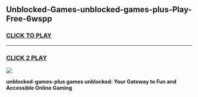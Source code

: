 
## Unblocked-Games-unblocked-games-plus-Play-Free-6wspp
<h3>
<a href="https://premium76.site?title=unblocked-games-plus&ref=10A">CLICK TO PLAY</a></h3>
<hr>

<h3>
<a href="https://premium76.site?title=unblocked-games-plus&ref=10A">CLICK 2 PLAY</a>
  
</h3>

<a href="https://premium76.site?title=unblocked-games-plus&ref=10A"><img src="https://clearcache.store/games.png"></a>


**unblocked-games-plus games unblocked: Your Gateway to Fun and Accessible Online Gaming**

